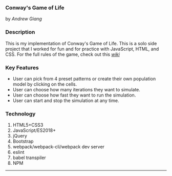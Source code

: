 ### Conway's Game of Life
by _Andrew Giang_

### Description
This is my implementation of Conway's Game of Life. This is a solo side project that I worked for fun and for practice with JavaScript, HTML, and CSS. For the full rules of the game, check out this _[wiki](https://en.wikipedia.org/wiki/Conway%27s_Game_of_Life)_ 

### Key Features
* User can pick from 4 preset patterns or create their own population model by clicking on the cells.
* User can choose how many iterations they want to simulate.
* User can choose how fast they want to run the simulation.
* User can start and stop the simulation at any time.

### Technology
1. HTML5+CSS3
2. JavaScript/ES2018+
3. jQuery
4. Bootstrap
5. webpack/webpack-cli/webpack dev server
6. eslint
7. babel transpiler
8. NPM
---
